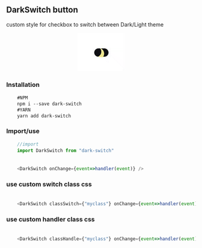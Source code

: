 ## DarkSwitch button

custom style for checkbox to switch between Dark/Light theme


<p align="center"> 
    <img src="demo/capture.gif">
</p>

### Installation
```shell
    #NPM
    npm i --save dark-switch
    #YARN
    yarn add dark-switch

```

### Import/use

```javascript
    //import
    import DarkSwitch from "dark-switch"
```

```javascript

    <DarkSwitch onChange={event=>handler(event)} />

```

### use custom switch class css

```javascript

    <DarkSwitch classSwitch={"myclass"} onChange={event=>handler(event)} />

```


### use custom handler class css

```javascript

    <DarkSwitch classHandle={"myclass"} onChange={event=>handler(event)} />

```